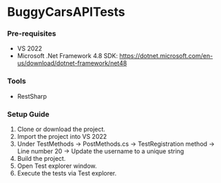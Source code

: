 # BuggyCarsAPITests

### Pre-requisites
* VS 2022
* Microsoft .Net Framework 4.8 SDK: https://dotnet.microsoft.com/en-us/download/dotnet-framework/net48

### Tools
* RestSharp

### Setup Guide
1. Clone or download the project.
2. Import the project into VS 2022
3. Under TestMethods -> PostMethods.cs -> TestRegistration method -> Line number 20 -> Update the username to a unique string
4. Build the project.
5. Open Test explorer window.
6. Execute the tests via Test explorer.
